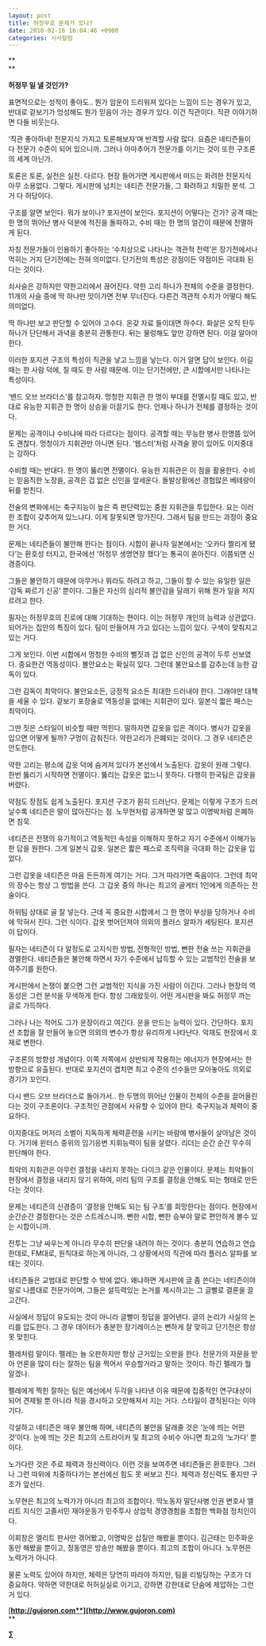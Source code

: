 ```yaml
---
layout: post
title: 허정무호 문제가 있나?
date: 2010-02-16 16:04:46 +0900
categories: 시사칼럼
---
```

**  
** 

**허정무 일 낼 것인가?**



표면적으로는 성적이 좋아도.. 뭔가 암운이 드리워져 있다는 느낌이 드는 경우가 있고, 반대로 겉보기가 엉성해도 뭔가 믿음이 가는 경우가 있다. 이건 직관이다. 직관 이야기하면 다들 비웃는다. 



‘직관 좋아하네! 전문지식 가지고 토론해보자’며 반격할 사람 많다. 요즘은 네티즌들이 다 전문가 수준이 되어 있으니까. 그러나 아마추어가 전문가를 이기는 것이 또한 구조론의 세계 아닌가. 



토론은 토론, 실전은 실전. 다르다. 현장 들어가면 게시판에서 떠드는 화려한 전문지식 아무 소용없다. 그렇다. 게시판에 넘치는 네티즌 전문가들, 그 화려하고 치밀한 분석. 그거 다 허당이다.



구조를 알면 보인다. 뭐가 보이나? 포지션이 보인다. 포지션이 어떻다는 건가? 공격 때는 한 명의 뛰어난 병사 덕분에 적진을 돌파하고, 수비 때는 한 명의 얼간이 때문에 전멸하게 된다. 



자칭 전문가들이 인용하기 좋아하는 ‘수치상으로 나타나는 객관적 전력’은 장기전에서나 먹히는 거지 단기전에는 전혀 의미없다. 단기전의 특성은 강점이든 약점이든 극대화 된다는 것이다.



쇠사슬은 강하지만 약한고리에서 끊어진다. 약한 고리 하나가 전체의 수준을 결정한다. 11개의 사슬 중에 딱 하나만 맛이가면 전부 무너진다. 다른건 객관적 수치가 어떻다 해도 의미없다.



딱 하나만 보고 판단할 수 있어야 고수다. 온갖 자료 들이대면 하수다. 화살은 오직 탄두 하나가 단단해서 과녁을 충분히 관통한다. 뒤는 물렁해도 앞만 강하면 된다. 이걸 알아야 한다. 



이러한 포지션 구조의 특성이 직관을 낳고 느낌을 낳는다. 이거 알면 답이 보인다. 이길 때는 한 사람 덕에, 질 때도 한 사람 때문에. 이는 단기전에만, 큰 시합에서만 나타나는 특성이다. 



‘밴드 오브 브라더스’를 참고하자. 멍청한 지휘관 한 명이 부대를 전멸시킬 때도 있고, 반대로 유능한 지휘관 한 명이 상승을 이끌기도 한다. 언제나 하나가 전체를 결정하는 것이다. 



문제는 공격이냐 수비냐에 따라 다르다는 점이다. 공격할 때는 무능한 병사 한명쯤 있어도 괜찮다. 멍청이가 지휘관만 아니면 된다. ‘웹스터’처럼 사격술 꽝이 있어도 이지중대는 강하다. 



수비할 때는 반대다. 한 명이 뚫리면 전멸이다. 유능한 지휘관은 이 점을 활용한다. 수비는 믿음직한 노장을, 공격은 겁 없은 신인을 앞세운다. 돌발상황에선 경험많은 베테랑이 뒤를 받친다.



전술의 변화에서는 축구지능이 높은 즉 판단력있는 중원 지휘관을 투입한다. 요는 이러한 조합이 갖추어져 있느냐다. 이게 잘못되면 망가진다. 그래서 팀을 만드는 과정이 중요한 거다.



문제는 네티즌들이 불안해 한다는 점이다. 시합이 끝나자 일본에서는 ‘오카다 짤리게 됐다’는 환호성 터지고, 한국에선 ‘허정무 생명연장 했다’는 통곡이 쏟아진다. 이쯤되면 신경증이다.



그들은 불안하기 때문에 아무거나 뭐라도 하려고 하고, 그들이 할 수 있는 유일한 일은 ‘감독 짜르기 신공’ 뿐이다. 그들은 자신의 심리적 불안감을 달래기 위해 뭔가 일을 저지르려고 한다.



필자는 허정무호의 진로에 대해 기대하는 편이다. 이는 허정무 개인의 능력과 상관없다. 되어가는 집안의 특징이 있다. 팀이 만들어져 가고 있다는 느낌이 있다. 구색이 맞춰지고 있는 거다.



그게 보인다. 이번 시합에서 멍청한 수비의 뻘짓과 겁 없은 신인의 공격이 두루 선보였다. 중요한건 역동성이다. 볼안요소는 확실히 있다. 그런데 불안요소를 감추는데 능한 감독이 있다. 



그런 감독이 최악이다. 불안요소든, 긍정적 요소든 최대한 드러내야 한다. 그래야만 대책을 세울 수 있다. 겉보기 포장술로 역동성을 없애는 지휘관이 있다. 일본식 짧은 패스는 최악이다. 



그딴 짓은 스타일이 비슷할 때만 먹힌다. 말하자면 갑옷을 입은 격이다. 병사가 갑옷을 입으면 어떻게 될까? 구멍이 감춰진다. 약한고리가 은폐되는 것이다. 그 경우 네티즌은 안도한다.



약한 고리는 평소에 갑옷 덕에 숨겨져 있다가 본선에서 노출된다. 갑옷이 원래 그렇다. 한번 뚫리기 시작하면 전멸이다. 뚫리는 갑옷은 없느니 못하다. 다행히 한국팀은 갑옷을 버렸다. 



약점도 장점도 쉽게 노출된다. 포지션 구조가 훤히 드러난다. 문제는 이렇게 구조가 드러날수록 네티즌은 말이 많아진다는 점. 노무현처럼 공개하면 말 많고 이명박처럼 은폐하면 침묵.



네티즌은 전쟁의 유기적이고 역동적인 속성을 이해하지 못하고 자기 수준에서 이해가능한 답을 원한다. 그게 일본식 갑옷. 일본은 짧은 패스로 조직력을 극대화 하는 갑옷을 입었다.



그런 갑옷을 네티즌은 마음 든든하게 여기는 거다. 그거 따라가면 죽음이다. 그런데 최악의 장수는 항상 그 방법을 쓴다. 그 갑옷 중의 하나는 최고의 골게터 1인에게 의존하는 전술이다. 



하위팀 상대로 골 잘 넣는다. 근데 꼭 중요한 시합에서 그 한 명이 부상을 당하거나 수비에 막혀서 진다. 그런 식이다. 갑옷 벗어던져야 의외의 플러스 알파가 세팅된다. 포지션이 답이다.



필자는 네티즌이 다 알정도로 고지식한 방법, 전형적인 방법, 뻔한 전술 쓰는 지휘관을 경멸한다. 네티즌들은 불안해 하면서 자기 수준에서 납득할 수 있는 교범적인 전술을 보여주기를 원한다. 



게시판에서 논쟁이 붙으면 그런 교범적인 지식을 가진 사람이 이긴다. 그러나 현장의 역동성은 그런 분석을 무색하게 한다. 항상 그래왔듯이. 어떤 게시판을 봐도 허정무 까는 글로 가득하다. 



그러나 나는 적어도 그가 운장이라고 여긴다. 운을 만드는 능력이 있다. 간단하다. 포지션 조합을 잘 만들어 놓으면 의외의 변수가 항상 유리하게 나타난다. 악재도 현장에서 호재로 변한다. 



구조론의 방향성 개념이다. 이쪽 저쪽에서 상반되게 작용하는 에너지가 현장에서는 한 방향으로 유출된다. 반대로 포지션이 겹치면 최고 수준의 선수들만 모아놓아도 의외로 경기가 꼬인다.



다시 밴드 오브 브라더스로 돌아가서.. 한 두명의 뛰어난 인물이 전체의 수준을 끌어올린다는 것이 구조론이다. 구조적인 관점에서 사유할 수 있어야 한다. 축구지능과 체력이 중요하다. 



이지중대도 머저리 소벨이 지독하게 체력훈련을 시키는 바람에 병사들이 살아남은 것이다. 거기에 윈터스 중위의 임기응변 지휘능력이 팀을 살렸다. 리더는 순간 순간 무수히 판단해야 한다.



최악의 지휘관은 아무런 결정을 내리지 못하는 다이크 같은 인물이다. 문제는 최악들이 현장에서 결정을 내리지 않기 위하여, 미리 팀의 구조를 결정을 안해도 되는 형태로 만든다는 것이다.



문제는 네티즌의 신경증이 ‘결정을 안해도 되는 팀 구조’를 희망한다는 점이다. 현장에서 순간순간 결정한다는 것은 스트레스니까. 뻔한 시합, 뻔한 승부야 말로 편안하게 볼수 있는 시합이니까.



전투는 그냥 싸우는게 아니라 무수히 판단을 내려야 하는 것이다. 충분히 연습하고 연습한데로, FM대로, 원칙대로 하는게 아니라, 그 상황에서의 직관에 따라 플러스 알파를 보태는 것이다. 



네티즌들은 교범대로 판단할 수 밖에 없다. 왜냐하면 게시판에 글 좀 쓴다는 네티즌이야말로 나름대로 전문가이며, 그들은 설득력있는 논거를 제시하고는 그 글빨로 결론을 끌고간다. 



사실에서 정답이 유도되는 것이 아니라 글빨이 정답을 끌어낸다. 글의 논리가 사실의 논리를 압도한다. 그 경우 데이터가 충분한 장기레이스는 뻔하게 잘 맞히고 단기전은 항상 못 맞힌다. 



펠레처럼 말이다. 펠레는 늘 오판하지만 항상 근거있는 오판을 한다. 전문가의 자문을 받아 언론을 많이 타는 잘하는 팀을 찍어서 우승할거라고 말하는 것이다. 하긴 펠레가 뭘 알겠나.



펠레에게 찍힌 잘하는 팀은 예선에서 두각을 나타낸 이유 때문에 집중적인 연구대상이 되어 견제될 뿐 아니라 적을 경시하고 오만해져서 지는 거다. 스타일이 경직된다는 이야기다.



각설하고 네티즌은 매우 불안해 하며, 네티즌의 불안을 달래줄 것은 ‘눈에 띄는 어떤 것’이다. 눈에 띄는 것은 최고의 스트라이커 및 최고의 수비수 아니면 최고의 ‘노가다’ 뿐이다. 



노가다란 것은 주로 체력과 정신력이다. 이런 것을 보여주면 네티즌들은 환호한다. 그러나 그런 따위에 치중하다가는 본선에선 힘도 못 써보고 진다. 체력과 정신력도 좋지만 구조가 앞선다.



노무현은 최고의 노력가가 아니라 최고의 조합이다. 막노동자 말단사병 인권 변호사 엘리트 지식인 고졸서민 재야운동가 민주투사 상업적 경영경험을 조합한 백화점 정치인이다.



이회창은 엘리트 판사만 겪어봤고, 이명박은 삽질만 해봤을 뿐이다. 김근태는 민주화운동만 해봤을 뿐이고, 정동영은 방송만 해봤을 뿐이다. 최고의 조합이 아니다. 노무현은 노력가가 아니다.



물론 노력도 있어야 하지만, 체력은 당연히 따라야 하지만, 팀을 리빌딩하는 구조가 더 중요하다. 약하면 약한대로 허허실실로 이기고, 강하면 강한데로 단숨에 제압하는 그런거 있다.







[**http://gujoron.com**](http://www.gujoron.com)**  
** 

**∑**